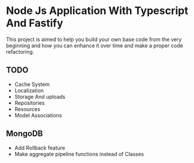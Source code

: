 # Node Js Application With Typescript And Fastify

This project is aimed to help you build your own base code from the very beginning and how you can enhance it over time and make a proper code refactoring.

## TODO

- Cache System
- Localization
- Storage And uploads
- Repositories
- Resources
- Model Associations

## MongoDB

- Add Rollback feature
- Make aggregate pipeline functions instead of Classes
